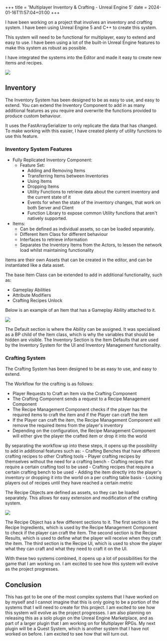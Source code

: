 +++
title = 'Multiplayer Inventory & Crafting - Unreal Engine 5'
date = 2024-01-16T11:57:04+01:00
+++


I have been working on a project that involves an inventory and crafting system. I have been using Unreal Engine 5 and C++ to create this system.

This system will need to be functional for multiplayer, easy to extend and 
easy to use. I have been using a lot of the built-in Unreal Engine features 
to make this system as robust as possible.

I have integrated the systems into the Editor and made it easy to create new items and recipes.

![](https://imgur.com/y2Hqti9.png)


## Inventory
The Inventory System has been designed to be as easy to use, and easy to extend. 
You can extend the Inventory Component to add in as many additional features as 
you require and overwrite the functions provided to produce custom behaviour.

It uses the FastArraySerializer to only replicate the data that has changed. 
To make working with this easier, I have created plenty of utility functions 
to use this feature.

### Inventory System Features
- Fully Replicated Inventory Component:
  - Feature Set:
    - Adding and Removing Items
    - Transferring Items between Inventories
    - Using Items
    - Dropping Items
    - Utility Functions to retrieve data about the current inventory and the current state of it
    - Events for when the state of the inventory changes, that work on both Server and Client
    - Function Library to expose common Utility functions that aren't natively supported.
- Items:
  - Can be defined as individual assets, so can be loaded separately.
  - Different Item Class for different behaviour
  - Interfaces to retrieve information
  - Separates the Inventory Items from the Actors, to lessen the network load whilst maintaining functionality

Items are their own Assets that can be created in the editor, and can be instantiated like a data asset.

The base Item Class can be extended to add in additional functionality, such as:
  - Gameplay Abilities
  - Attribute Modifiers
  - Crafting Recipes Unlock


Below is an example of an Item that has a Gameplay Ability attached to it.

![](https://imgur.com/OwUw0Se.png)

The Default section is where the Ability can be assigned. It was specialised as a 
BP child of the Item class, which is why the variables that should be hidden are visible.
The Inventory Section is the Item Defaults that are used by the Inventory System for the UI
and Inventory Management functionality. 

### Crafting System

The Crafting System has been designed to be as easy to use, and easy to extend.

The Workflow for the crafting is as follows:

- Player Requests to Craft an Item via the Crafting Component
- The Crafting Component sends a request to a Recipe Management Component
- The Recipe Management Component checks if the player has the required items to craft the item
and if the Player can craft the item
- If the Player can craft the item, the Recipe Management Component will remove the required items from the player's inventory
- Depending on the configuration, the Recipe Management Component will either give the player the crafted item or drop it into the world

By separating the workflow up into these steps, it opens up the possibility to add in additional features such as:
    - Crafting Benches that have different crafting recipes to other Crafting tools
    - Player crafting recipes by themselves without the need for a crafting bench
    - Crafting recipes that require a certain crafting tool to be used
    - Crafting recipes that require a certain crafting bench to be used
    - Adding the item directly into the player's inventory or dropping it into the world on 
    a per crafting table basis
    - Locking players out of recipes until they have reached a certain metric

The Recipe Objects are defined as assets, so they can be loaded separately. This allows for easy extension and modification of the crafting system.

![](https://imgur.com/tslZjc5.png)

The Recipe Object has a few different sections to it. 
The first section is the Recipe Ingredients, which is used by the Recipe Management Component to check if the player can craft the item. 
The second section is the Recipe Results, which is used to define what the player will receive when they craft the item. 
The third section is the Recipe UI, which is used to show the player what they can craft and what they need to craft it on the UI.

With these two systems combined, it opens up a lot of possibilities for the game that I am working on. I am excited to see how this system will evolve as the project progresses.

## Conclusion

This has got to be one of the most complex systems that I have worked on by myself and I cannot imagine that this is only going to be a portion
of the systems that I will need to create for this project. I am excited to see how this system will evolve as the project progresses. I am also
planning on releasing this as a solo plugin on the Unreal Engine Marketplace, and as part of a larger plugin that I am working on for Multiplayer
RPGs. My next plugin will be a Quest System, which is another system that I have not worked on before. I am excited to see how that will turn out.
